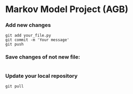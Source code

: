 # Markov Model Project (AGB)


### Add new changes

```
git add your_file.py
git commit -m 'Your message'
git push
```

### Save changes of not new file:
```
```


### Update your local repository

```
git pull
```
